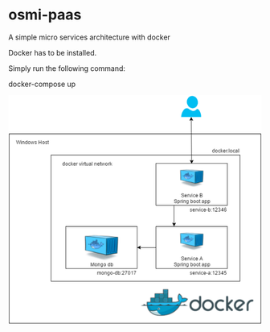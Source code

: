 # osmi-paas
A simple micro services architecture with docker

Docker has to be installed.

Simply run the following command:

docker-compose up

![architecture](https://raw.githubusercontent.com/og84/osmi-paas/master/vfhpse-paas.png)